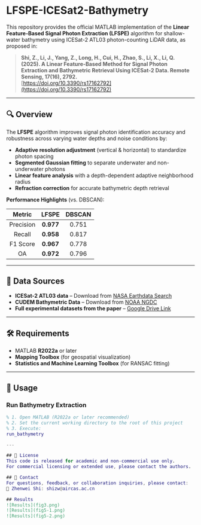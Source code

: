 # LFSPE-ICESat2-Bathymetry

This repository provides the official MATLAB implementation of the **Linear Feature-Based Signal Photon Extraction (LFSPE)** algorithm for shallow-water bathymetry using ICESat-2 ATL03 photon-counting LiDAR data, as proposed in:

> **Shi, Z., Li, J., Yang, Z., Long, H., Cui, H., Zhao, S., Li, X., Li, Q. (2025). A Linear Feature-Based Method for Signal Photon Extraction and Bathymetric Retrieval Using ICESat-2 Data. Remote Sensing, 17(16), 2792.**  
> [https://doi.org/10.3390/rs17162792](https://doi.org/10.3390/rs17162792)

---

## 🔍 Overview

The **LFSPE** algorithm improves signal photon identification accuracy and robustness across varying water depths and noise conditions by:

- **Adaptive resolution adjustment** (vertical & horizontal) to standardize photon spacing  
- **Segmented Gaussian fitting** to separate underwater and non-underwater photons  
- **Linear feature analysis** with a depth-dependent adaptive neighborhood radius  
- **Refraction correction** for accurate bathymetric depth retrieval  

**Performance Highlights** (vs. DBSCAN):

| Metric     | LFSPE  | DBSCAN |
|:----------:|:------:|:------:|
| Precision  | **0.977** | 0.751  |
| Recall     | **0.958** | 0.817  |
| F1 Score   | **0.967** | 0.778  |
| OA         | **0.972** | 0.796  |

---

## 📂 Data Sources

- **ICESat-2 ATL03 data** – Download from [NASA Earthdata Search](https://search.earthdata.nasa.gov)  
- **CUDEM Bathymetric Data** – Download from [NOAA NGDC](https://www.ngdc.noaa.gov/mgg/bathymetry/bathymetry.html)  
- **Full experimental datasets from the paper** – [Google Drive Link](https://drive.google.com/drive/folders/1RTBe8tc0kQiUXllJGJ4sMKz0Mpm5O1TD?usp=drive_link)  

---

## 🛠 Requirements

- MATLAB **R2022a** or later  
- **Mapping Toolbox** (for geospatial visualization)  
- **Statistics and Machine Learning Toolbox** (for RANSAC fitting)  

---

## 🚀 Usage

### Run Bathymetry Extraction
```matlab
% 1. Open MATLAB (R2022a or later recommended)
% 2. Set the current working directory to the root of this project
% 3. Execute:
run_bathymetry

---

## 📄 License
This code is released for academic and non-commercial use only.
For commercial licensing or extended use, please contact the authors.

## 📧 Contact
For questions, feedback, or collaboration inquiries, please contact:
📨 Zhenwei Shi: shizw@aircas.ac.cn

## Results
![Results](fig3.png)
![Results](fig5-1.png)
![Results](fig5-2.png)
